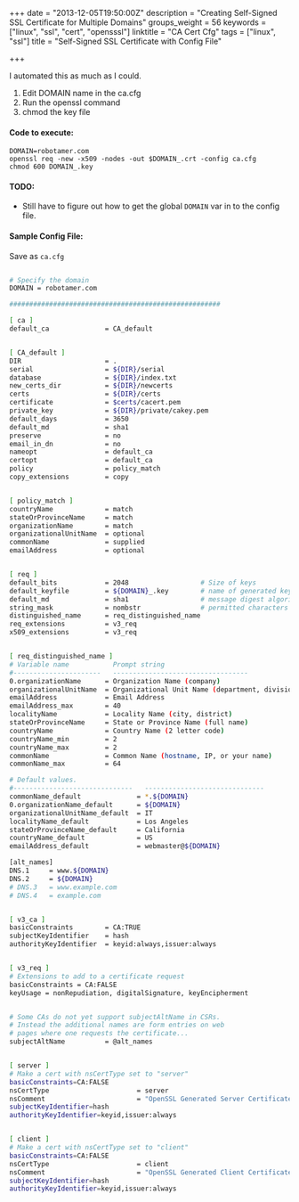 +++
date = "2013-12-05T19:50:00Z"
description = "Creating Self-Signed SSL Certificate for Multiple Domains"
groups_weight = 56
keywords = ["linux", "ssl", "cert", "opensssl"]
linktitle = "CA Cert Cfg"
tags = ["linux", "ssl"]
title = "Self-Signed SSL Certificate with Config File"

+++

I automated this as much as I could.  

 1. Edit DOMAIN name in the ca.cfg
 2. Run the openssl command
 3. chmod the key file

#### Code to execute:  

	DOMAIN=robotamer.com  
	openssl req -new -x509 -nodes -out $DOMAIN_.crt -config ca.cfg
	chmod 600 DOMAIN_.key


#### TODO:

 * Still have to figure out how to get the global `DOMAIN` var in to the config file.  



#### Sample Config File:  

Save as `ca.cfg`

```bash

# Specify the domain
DOMAIN = robotamer.com

#####################################################

[ ca ]
default_ca              = CA_default


[ CA_default ]
DIR                     = .
serial                  = ${DIR}/serial
database                = ${DIR}/index.txt
new_certs_dir           = ${DIR}/newcerts
certs                   = ${DIR}/certs
certificate             = $certs/cacert.pem
private_key             = ${DIR}/private/cakey.pem
default_days            = 3650
default_md              = sha1
preserve                = no
email_in_dn             = no
nameopt                 = default_ca
certopt                 = default_ca
policy                  = policy_match
copy_extensions         = copy


[ policy_match ]
countryName             = match
stateOrProvinceName     = match
organizationName        = match
organizationalUnitName  = optional
commonName              = supplied
emailAddress            = optional


[ req ]
default_bits            = 2048                  # Size of keys
default_keyfile         = ${DOMAIN}_.key        # name of generated keys
default_md              = sha1                  # message digest algorithm
string_mask             = nombstr               # permitted characters
distinguished_name      = req_distinguished_name
req_extensions          = v3_req
x509_extensions         = v3_req


[ req_distinguished_name ]
# Variable name           Prompt string
#----------------------   ----------------------------------
0.organizationName      = Organization Name (company)
organizationalUnitName  = Organizational Unit Name (department, division)
emailAddress            = Email Address
emailAddress_max        = 40
localityName            = Locality Name (city, district)
stateOrProvinceName     = State or Province Name (full name)
countryName             = Country Name (2 letter code)
countryName_min         = 2
countryName_max         = 2
commonName              = Common Name (hostname, IP, or your name)
commonName_max          = 64

# Default values.
#------------------------------   ------------------------------
commonName_default              = *.${DOMAIN}
0.organizationName_default      = ${DOMAIN}
organizationalUnitName_default  = IT
localityName_default            = Los Angeles
stateOrProvinceName_default     = California
countryName_default             = US
emailAddress_default            = webmaster@${DOMAIN}

[alt_names]
DNS.1     = www.${DOMAIN}
DNS.2     = ${DOMAIN}
# DNS.3   = www.example.com
# DNS.4   = example.com


[ v3_ca ]
basicConstraints        = CA:TRUE
subjectKeyIdentifier    = hash
authorityKeyIdentifier  = keyid:always,issuer:always


[ v3_req ]
# Extensions to add to a certificate request
basicConstraints = CA:FALSE
keyUsage = nonRepudiation, digitalSignature, keyEncipherment


# Some CAs do not yet support subjectAltName in CSRs.
# Instead the additional names are form entries on web
# pages where one requests the certificate...
subjectAltName          = @alt_names


[ server ]
# Make a cert with nsCertType set to "server"
basicConstraints=CA:FALSE
nsCertType                      = server
nsComment                       = "OpenSSL Generated Server Certificate"
subjectKeyIdentifier=hash
authorityKeyIdentifier=keyid,issuer:always


[ client ]
# Make a cert with nsCertType set to "client"
basicConstraints=CA:FALSE
nsCertType                      = client
nsComment                       = "OpenSSL Generated Client Certificate"
subjectKeyIdentifier=hash
authorityKeyIdentifier=keyid,issuer:always


```
